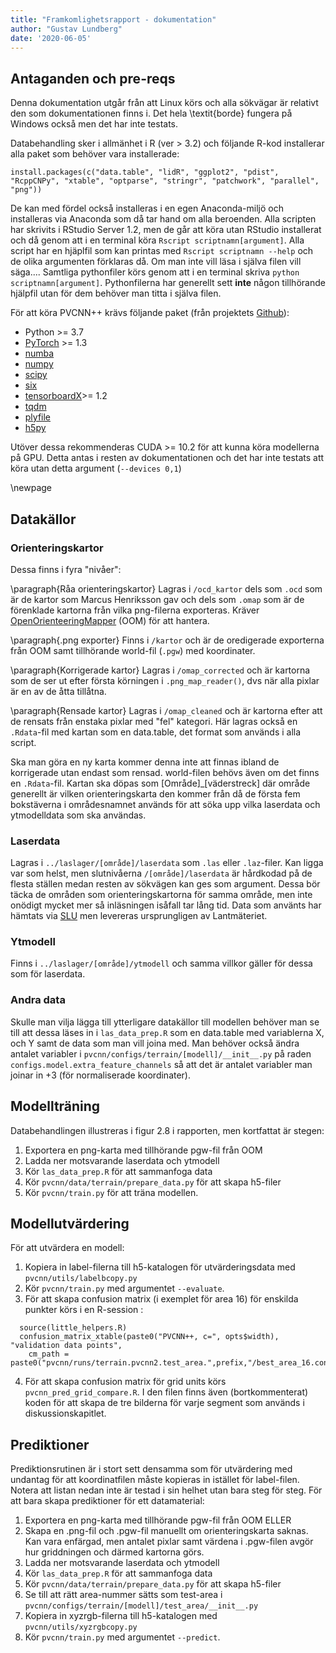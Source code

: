 ```yaml
---
title: "Framkomlighetsrapport - dokumentation"
author: "Gustav Lundberg"
date: '2020-06-05'
---
```

## Antaganden och pre-reqs

Denna dokumentation utgår från att Linux körs och alla sökvägar är relativt den som dokumentationen finns i. Det hela \textit{borde} fungera på Windows också men det har inte testats.

Databehandling sker i allmänhet i R (ver > 3.2) och följande R-kod installerar alla paket som behöver vara installerade:

```
install.packages(c("data.table", "lidR", "ggplot2", "pdist", "RcppCNPy", "xtable", "optparse", "stringr", "patchwork", "parallel", "png"))
```

De kan med fördel också installeras i en egen Anaconda-miljö och installeras via Anaconda som då tar hand om alla beroenden. Alla scripten har skrivits i RStudio Server 1.2, men de går att köra utan RStudio installerat och då genom att i en terminal köra `Rscript scriptnamn[argument]`. Alla script har en hjäplfil som kan printas med `Rscript scriptnamn --help` och de olika argumenten förklaras då. Om man inte vill läsa i själva filen vill säga.... Samtliga pythonfiler körs genom att i en terminal skriva `python scriptnamn[argument]`. Pythonfilerna har generellt sett **inte** någon tillhörande hjälpfil utan för dem behöver man titta i själva filen.

För att köra PVCNN++ krävs följande paket (från projektets [Github](https://github.com/mit-han-lab/pvcnn)):

  * Python >= 3.7
  * [PyTorch](https://github.com/pytorch/pytorch) >= 1.3
  * [numba](https://github.com/numba/numba)
  * [numpy](https://github.com/numpy/numpy)
  * [scipy](https://github.com/scipy/scipy)
  * [six](https://github.com/benjaminp/six)
  * [tensorboardX](https://github.com/lanpa/tensorboardX)>= 1.2
  * [tqdm](https://github.com/tqdm/tqdm)
  * [plyfile](https://github.com/dranjan/python-plyfile)
  * [h5py](https://github.com/h5py/h5py)

Utöver dessa rekommenderas CUDA >= 10.2 för att kunna köra modellerna på GPU. Detta antas i resten av dokumentationen och det har inte testats att köra utan detta argument (`--devices 0,1`)

\newpage
## Datakällor

### Orienteringskartor

Dessa finns i fyra "nivåer":

\paragraph{Råa orienteringskartor}
Lagras  i `/ocd_kartor` dels som `.ocd` som är de kartor som Marcus Henriksson gav och dels som `.omap` som är de förenklade kartorna från vilka png-filerna exporteras. Kräver [OpenOrienteeringMapper](https://www.openorienteering.org/apps/mapper/) (OOM) för att hantera.

\paragraph{.png exporter}
Finns i `/kartor` och är de oredigerade exporterna från OOM samt tillhörande world-fil (`.pgw`) med koordinater.

\paragraph{Korrigerade kartor}
Lagras i `/omap_corrected` och är kartorna som de ser ut efter första körningen i `.png_map_reader()`, dvs när alla pixlar är en av de åtta tillåtna.

\paragraph{Rensade kartor}
Lagras i `/omap_cleaned` och är kartorna efter att de rensats från enstaka pixlar med "fel" kategori. Här lagras också en `.Rdata`-fil med kartan som en data.table, det format som används i alla script. 

Ska man göra en ny karta kommer denna inte att finnas ibland de korrigerade utan endast som rensad. world-filen behövs även om det finns en `.Rdata`-fil. Kartan ska döpas som [Område]_[väderstreck] där område generellt är vilken orienteringskarta den kommer från då de första fem bokstäverna i områdesnamnet används för att söka upp vilka laserdata och ytmodelldata som ska användas.

### Laserdata

Lagras i `../laslager/[område]/laserdata` som `.las` eller `.laz`-filer. Kan ligga var som helst, men slutnivåerna `/[område]/laserdata` är hårdkodad på de flesta ställen medan resten av sökvägen kan ges som argument. Dessa bör täcka de områden som orienteringskartorna för samma område, men inte onödigt mycket mer så inläsningen isåfall tar lång tid. Data som använts har hämtats via [SLU](https://zeus.slu.se/get/?drop=) men levereras ursprungligen av Lantmäteriet. 

### Ytmodell

Finns i `../laslager/[område]/ytmodell` och samma villkor gäller för dessa som för laserdata. 

### Andra data

Skulle man vilja lägga till ytterligare datakällor till modellen behöver man se till att dessa läses in i `las_data_prep.R` som en data.table med variablerna X, och Y samt de data som man vill joina med. Man behöver också ändra antalet variabler i `pvcnn/configs/terrain/[modell]/__init__.py` på raden `configs.model.extra_feature_channels` så att det är antalet variabler man joinar in +3 (för normaliserade koordinater).

## Modellträning

Databehandlingen illustreras i figur 2.8 i rapporten, men kortfattat är stegen:

  1. Exportera en png-karta med tillhörande pgw-fil från OOM
  2. Ladda ner motsvarande laserdata och ytmodell
  3. Kör `las_data_prep.R` för att sammanfoga data
  4. Kör `pvcnn/data/terrain/prepare_data.py` för att skapa h5-filer
  5. Kör `pvcnn/train.py` för att träna modellen.

## Modellutvärdering

För att utvärdera en modell:

  1. Kopiera in label-filerna till h5-katalogen för utvärderingsdata med `pvcnn/utils/labelbcopy.py` 
  2. Kör `pvcnn/train.py` med argumentet `--evaluate`.
  3. För att skapa confusion matrix (i exemplet för area 16) för enskilda punkter körs i en R-session :
```
  source(little_helpers.R)
  confusion_matrix_xtable(paste0("PVCNN++, c=", opts$width), "validation data points",
    cm_path = paste0("pvcnn/runs/terrain.pvcnn2.test_area.",prefix,"/best_area_16.conf_mat.npy"))
```
  4. För att skapa confusion matrix för grid units körs `pvcnn_pred_grid_compare.R`. I den filen finns även (bortkommenterat) koden för att skapa de tre bilderna för varje segment som används i diskussionskapitlet.

## Prediktioner

Prediktionsrutinen är i stort sett densamma som för utvärdering med undantag för att koordinatfilen måste kopieras in istället för label-filen. Notera att listan nedan inte är testad i sin helhet utan bara steg för steg.
För att bara skapa prediktioner för ett datamaterial:

  1. Exportera en png-karta med tillhörande pgw-fil från OOM ELLER
  2. Skapa en .png-fil och .pgw-fil manuellt om orienteringskarta saknas. Kan vara enfärgad, men antalet pixlar samt värdena i .pgw-filen avgör hur griddningen och därmed kartorna görs.
  3. Ladda ner motsvarande laserdata och ytmodell
  4. Kör `las_data_prep.R` för att sammanfoga data
  5. Kör `pvcnn/data/terrain/prepare_data.py` för att skapa h5-filer
  6. Se till att rätt area-nummer sätts som test-area i `pvcnn/configs/terrain/[modell]/test_area/__init__.py`
  7. Kopiera in xyzrgb-filerna till h5-katalogen med `pvcnn/utils/xyzrgbcopy.py`
  8. Kör `pvcnn/train.py` med argumentet `--predict`.
  

